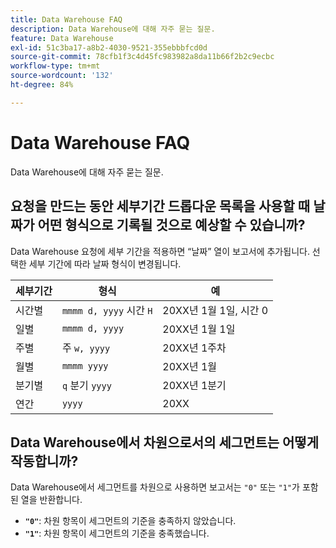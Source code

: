 ```yaml
---
title: Data Warehouse FAQ
description: Data Warehouse에 대해 자주 묻는 질문.
feature: Data Warehouse
exl-id: 51c3ba17-a8b2-4030-9521-355ebbbfcd0d
source-git-commit: 78cfb1f3c4d45fc983982a8da11b66f2b2c9ecbc
workflow-type: tm+mt
source-wordcount: '132'
ht-degree: 84%

---
```


# Data Warehouse FAQ

Data Warehouse에 대해 자주 묻는 질문.

## 요청을 만드는 동안 세부기간 드롭다운 목록을 사용할 때 날짜가 어떤 형식으로 기록될 것으로 예상할 수 있습니까?

Data Warehouse 요청에 세부 기간을 적용하면 “날짜” 열이 보고서에 추가됩니다. 선택한 세부 기간에 따라 날짜 형식이 변경됩니다.

| 세부기간 | 형식 | 예 |
| --- | --- | --- |
| 시간별 | `mmmm d, yyyy` 시간 `H` | 20XX년 1월 1일, 시간 0 |
| 일별 | `mmmm d, yyyy` | 20XX년 1월 1일 |
| 주별 | 주 `w, yyyy` | 20XX년 1주차 |
| 월별 | `mmmm yyyy` | 20XX년 1월 |
| 분기별 | `q` 분기 `yyyy` | 20XX년 1분기 |
| 연간 | `yyyy` | 20XX |

## Data Warehouse에서 차원으로서의 세그먼트는 어떻게 작동합니까?

Data Warehouse에서 세그먼트를 차원으로 사용하면 보고서는 `"0"` 또는 `"1"`가 포함된 열을 반환합니다.

* **`"0"`**: 차원 항목이 세그먼트의 기준을 충족하지 않았습니다.
* **`"1"`**: 차원 항목이 세그먼트의 기준을 충족했습니다.

